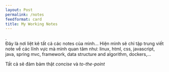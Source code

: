 ```yaml
---
layout: Post
permalink: /notes
feedformat: card
title: My Working Notes
---
```

.  
Đây là nơi liệt kê tất cả các notes của mình... Hiện mình sẽ chỉ tập trung viết note về các lĩnh vực mà mình quan tâm như: linux, html, css, javascript, java, spring mvc, framework, data structure and algorithm, dockers,...     
   
Tất cả sẽ đảm bảm thật *concise* và *to-the-point*    